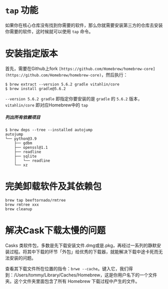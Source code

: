 
# `tap` 功能

如果你在核心仓库没有找到你需要的软件，那么你就需要安装第三方的仓库去安装你需要的软件，这时候就可以使用 `tap` 命令。

# 安装指定版本

首先，需要在Github上fork `[https://github.com/Homebrew/homebrew-core](https://github.com/Homebrew/homebrew-core)`，然后执行：

```shell
$ brew extract --version 5.6.2 gradle vitahlin/core
$ brew install gradle@5.6.2
```

`--version 5.6.2 gradle` 即指定你要安装的是 `gradle` 的 `5.6.2` 版本， `vitahlin/core` 即对应Homebrew中的 `tap` 

##### 列出所有依赖项目
```shell
$ brew deps --tree --installed autojump
autojump
└── python@3.9
    ├── gdbm
    ├── openssl@1.1
    ├── readline
    ├── sqlite
    │   └── readline
    └── xz
```


# 完美卸载软件及其依赖包

```shell
brew tap beeftornado/rmtree
brew rmtree xxx
brew cleanup
```
  

# 解决Cask下载太慢的问题

Casks 类软件包，多数是先下载安装文件.dmg或是.pkg，再经过一系列的静默安装过程。将其中下载的环节「外包」给优秀的下载器，就能解决下载中途卡死而无法安装的问题。

查看其下载文件所在位置的指令：`brwe --cache`。键入它，我们得到：/Users/tommy/Library/Caches/Homebrew，这是你用户名下的一个文件夹。这个文件夹里面包含了所有 Homebrew 下载过程中产生的文件。
